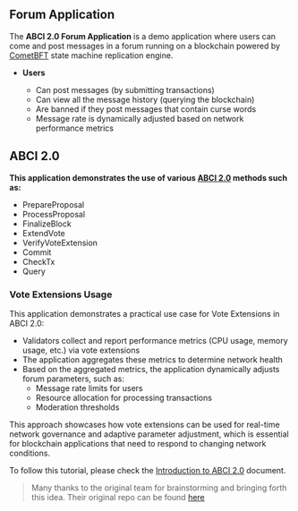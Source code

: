 ## Forum Application

The **ABCI 2.0 Forum Application** is a demo application where users can come and post messages in a forum running on a
blockchain powered by [CometBFT](https://github.com/cometbft/cometbft) state machine replication engine.

- **Users**

   - Can post messages (by submitting transactions)
   - Can view all the message history (querying the blockchain)
   - Are banned if they post messages that contain curse words
   - Message rate is dynamically adjusted based on network performance metrics

## ABCI 2.0

**This application demonstrates the use of various [ABCI 2.0](https://docs.cometbft.com/v1.0/spec/abci/) methods such as:**

- PrepareProposal
- ProcessProposal
- FinalizeBlock
- ExtendVote
- VerifyVoteExtension
- Commit
- CheckTx
- Query

### Vote Extensions Usage

This application demonstrates a practical use case for Vote Extensions in ABCI 2.0:

- Validators collect and report performance metrics (CPU usage, memory usage, etc.) via vote extensions
- The application aggregates these metrics to determine network health
- Based on the aggregated metrics, the application dynamically adjusts forum parameters, such as:
  - Message rate limits for users 
  - Resource allocation for processing transactions
  - Moderation thresholds

This approach showcases how vote extensions can be used for real-time network governance and adaptive parameter adjustment, which is essential for blockchain applications that need to respond to changing network conditions.

To follow this tutorial, please check the [Introduction to ABCI 2.0](../../../docs/tutorials/forum-application/1.abci-intro.md) document.

> Many thanks to the original team for brainstorming and bringing forth this idea. Their original repo can be found [here](https://github.com/interchainio/forum)

